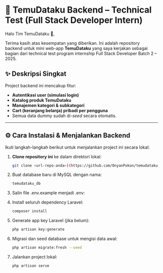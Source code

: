 # 🧠 TemuDataku Backend – Technical Test (Full Stack Developer Intern)

Halo Tim TemuDataku 👋,

Terima kasih atas kesempatan yang diberikan. Ini adalah repository backend untuk mini web-app **TemuDataku** yang saya kerjakan sebagai bagian dari technical test program internship Full Stack Developer Batch 2 – 2025.

## ✨ Deskripsi Singkat

Project backend ini mencakup fitur:
- **Autentikasi user (simulasi login)**
- **Katalog produk TemuDataku**
- **Manajemen kategori & subkategori**
- **Cart (keranjang belanja) pribadi per pengguna**
- Semua data dummy sudah di-*seed* secara otomatis.

---

## ⚙️ Cara Instalasi & Menjalankan Backend

Ikuti langkah-langkah berikut untuk menjalankan project ini secara lokal:

1. **Clone repository ini** ke dalam direktori lokal:
   
   ```bash
   git clone <url-repo-anda>](https://github.com/OnyanPokon/temudataku-be.git
2. Buat database baru di MySQL dengan nama:
   
   ```bash
   temudataku_db
3. Salin file .env.example menjadi .env:
4. Install seluruh dependency Laravel:

   ```bash
   composer install
5. Generate app key Laravel (jika belum):
   
   ```bash
   php artisan key:generate
6. Migrasi dan seed database untuk mengisi data awal:
   
    ```bash
   php artisan migrate:fresh --seed
7. Jalankan project lokal:

   ```bash
   php artisan serve


